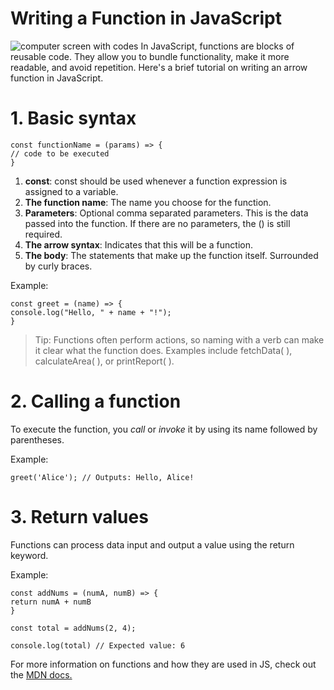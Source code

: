 # **Writing a Function in JavaScript**

![computer screen with codes](https://images.unsplash.com/photo-1545665277-5937489579f2?q=80&w=2070&auto=format&fit=crop&ixlib=rb-4.0.3&ixid=M3wxMjA3fDB8MHxwaG90by1wYWdlfHx8fGVufDB8fHx8fA%3D%3D)
In JavaScript, functions are blocks of reusable code. They allow you to bundle functionality, make it more readable, and avoid repetition. Here's a brief tutorial on writing an arrow function in JavaScript.

# **1. Basic syntax**

```
const functionName = (params) => {
// code to be executed
}
```

1. **const**: const should be used whenever a function expression is assigned to a variable.
1. **The function name**: The name you choose for the function.
1. **Parameters**: Optional comma separated parameters. This is the data passed into the function. If there are no parameters, the () is still required.
1. **The arrow syntax**: Indicates that this will be a function.
1. **The body**: The statements that make up the function itself. Surrounded by curly braces.

Example:

```
const greet = (name) => {
console.log("Hello, " + name + "!");
}
```

> Tip: Functions often perform actions, so naming with a verb can make it clear what the function does. Examples include fetchData( ), calculateArea( ), or printReport( ).

# **2. Calling a function**

To execute the function, you _call_ or _invoke_ it by using its name followed by parentheses.

Example:

```
greet('Alice'); // Outputs: Hello, Alice!
```

# **3. Return values**

Functions can process data input and output a value using the return keyword.

Example:

```
const addNums = (numA, numB) => {
return numA + numB
}

const total = addNums(2, 4);

console.log(total) // Expected value: 6
```

For more information on functions and how they are used in JS, check out the
[MDN docs.](https://developer.mozilla.org/en-US/docs/Web/JavaScript/Guide/Functions)
